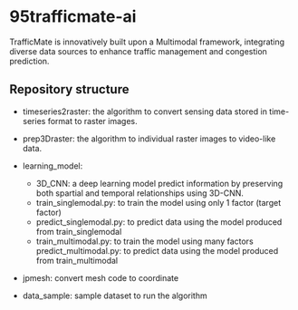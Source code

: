 # 95trafficmate-ai
TrafficMate is innovatively built upon a Multimodal framework, integrating diverse data sources to enhance traffic management and congestion prediction.

## Repository structure
- timeseries2raster: the algorithm to convert sensing data stored in time-series format to raster images.
- prep3Draster: the algorithm to individual raster images to video-like data.
- learning_model:
  - 3D_CNN: a deep learning model predict information by preserving both spartial and temporal relationships using 3D-CNN.
  - train_singlemodal.py: to train the model using only 1 factor (target factor)
  - predict_singlemodal.py: to predict data using the model produced from train_singlemodal
  - train_multimodal.py: to train the model using many factors
predict_multimodal.py: to predict data using the model produced from train_multimodal

- jpmesh: convert mesh code to coordinate 
- data_sample: sample dataset to run the algorithm